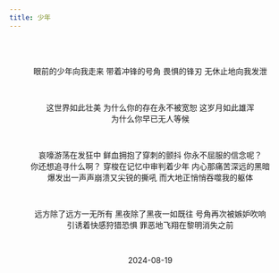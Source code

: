 ```yaml
---
title: 少年
---
```


<div style="text-align: center; white-space: pre-line;">

眼前的少年向我走来
带着冲锋的号角
畏惧的锋刃
无休止地向我发泄

这世界如此壮美
为什么你的存在永不被宽恕
这岁月如此雄浑
为什么你早已无人等候

哀嚎游荡在发狂中
鲜血拥抱了穿刺的颤抖
你永不屈服的信念呢？
你还想追寻什么啊？
穿梭在记忆中审判着少年
内心那痛苦深远的黑暗
爆发出一声声崩溃又尖锐的撕吼
而大地正悄悄吞噬我的躯体

远方除了远方一无所有
黑夜除了黑夜一如既往
号角再次被嫉妒吹响
引诱着快感狩猎恐惧
罪恶地飞翔在黎明消失之前

2024-08-19

</div>
